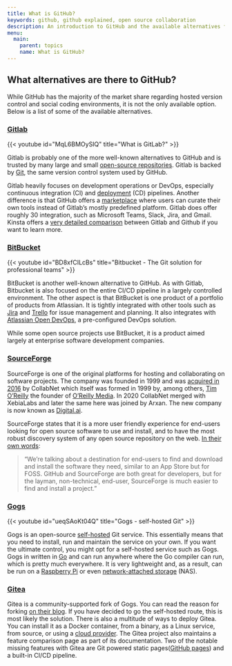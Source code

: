 ```yaml
---
title: What is GitHub?
keywords: github, github explained, open source collaboration
description: An introduction to GitHub and the available alternatives for social coding and contributing to open-source.
menu:
  main:
    parent: topics
    name: What is GitHub?
---
```


## What alternatives are there to GitHub?

While GitHub has the majority of the market share regarding hosted version control and social coding environments, it is not the only available option. Below is a list of some of the available alternatives.

### [Gitlab](https://gitlab.com/)

{{< youtube id="MqL6BMOySIQ" title="What is GitLab?" >}}

Gitlab is probably one of the more well-known alternatives to GitHub and is trusted by many large and small [open-source repositories](https://about.gitlab.com/solutions/open-source/projects/). Gitlab is backed by [Git](https://git-scm.com/), the same version control system used by GitHub.

Gitlab heavily focuses on development operations or DevOps, especially continuous integration (CI) and [deployment](https://www.ibm.com/cloud/learn/continuous-deployment) (CD) pipelines. Another difference is that GitHub offers a [marketplace](https://github.com/marketplace?type=) where users can curate their own tools instead of Gitlab’s mostly predefined platform. Gitlab does offer roughly 30 integration, such as Microsoft Teams, Slack, Jira, and Gmail. Kinsta offers a [very detailed comparison](https://kinsta.com/blog/gitlab-vs-github/#gitlab-vs-github-key-differences) between Gitlab and Github if you want to learn more.

### [BitBucket](https://bitbucket.org/)

{{< youtube id="BD8xfCILcBs" title="Bitbucket - The Git solution for professional teams" >}}

BitBucket is another well-known alternative to GitHub. As with Gitlab, Bitbucket is also focused on the entire CI/CD pipeline in a largely controlled environment. The other aspect is that BitBucket is one product of a portfolio of products from Atlassian. It is tightly integrated with other tools such as [Jira](https://www.atlassian.com/software/jira) and [Trello](https://trello.com/) for issue management and planning. It also integrates with [Atlassian Open DevOps](https://www.atlassian.com/blog/devops/open-devops), a pre-configured DevOps solution.

While some open source projects use BitBucket, it is a product aimed largely at enterprise software development companies.

### [SourceForge](https://sourceforge.net/)

SourceForge is one of the original platforms for hosting and collaborating on software projects. The company was founded in 1999 and was [acquired in 2016](https://www.computerworld.com/article/2816990/collabnet-acquires-sourceforge-from-va-software.html) by CollabNet which itself was formed in 1999 by, among others, [Tim O’Reilly](https://en.wikipedia.org/wiki/Tim_O%27Reilly) the founder of [O’Reilly Media](https://www.oreilly.com/). In 2020 CollabNet merged with XebiaLabs and later the same here was joined by Arxan. The new company is now known as [Digital.ai](https://www.collab.net/).

SourceForge states that it is a more user friendly experience for end-users looking for open source software to use and install, and to have the most robust discovery system of any open source repository on the web. [In their own words](https://sourceforge.net/blog/brief-history-sourceforge-look-to-future/):

> “We’re talking about a destination for end-users to find and download and install the software they need, similar to an App Store but for FOSS. GitHub and SourceForge are both great for developers, but for the layman, non-technical, end-user, SourceForge is much easier to find and install a project.”

### [Gogs](https://gogs.io/)

{{< youtube id="ueqSAoKt04Q" title="Gogs - self-hosted Git" >}}

Gogs is an open-source [self-hosted](https://github.com/gogs/gogs) Git service. This essentially means that you need to install, run and maintain the service on your own. If you want the ultimate control, you might opt for a self-hosted service such as Gogs. Gogs in written in [Go](https://go.dev/) and can run anywhere where the Go compiler can run, which is pretty much everywhere. It is very lightweight and, as a result, can be run on a [Raspberry Pi](https://www.raspberrypi.org/) or even [network-attached storage](https://www.qnap.com/solution/what-is-nas/en-us/) (NAS).

### [Gitea](https://gitea.io/)

Gitea is a community-supported fork of Gogs. You can read the reason for forking [on their blog](https://blog.gitea.io/2016/12/welcome-to-gitea/). If you have decided to go the self-hosted route, this is most likely the solution. There is also a multitude of ways to deploy Gitea. You can install it as a Docker container, from a binary, as a Linux service, from source, or using a [cloud provider](https://docs.gitea.io/en-us/install-on-cloud-provider/). The Gitea project also maintains a feature comparison page as part of its documentation. Two of the notable missing features with Gitea are Git powered static pages([GitHub pages](https://pages.github.com/)) and a built-in CI/CD pipeline.
